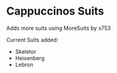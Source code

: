 # Cappuccinos Suits
Adds more suits using MoreSuits by x753

Current Suits added: 
- Skeletor
- Heisenberg
- Lebron

